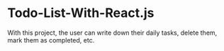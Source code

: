 # Todo-List-With-React.js
 With this project, the user can write down their daily tasks, delete them, mark them as completed, etc.
